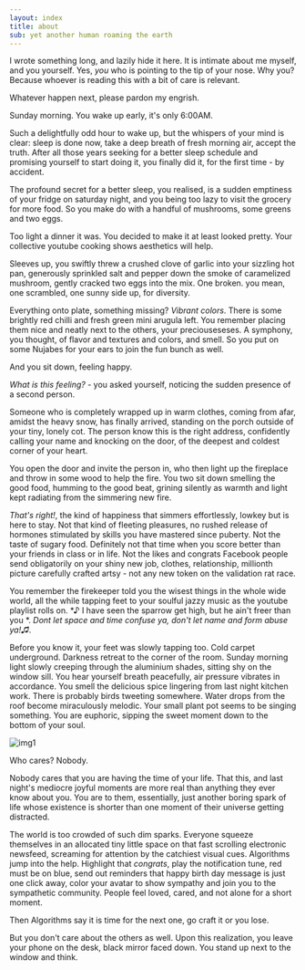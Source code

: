 ```yaml
---
layout: index
title: about
sub: yet another human roaming the earth
---
```


I wrote something long, and lazily hide it here. It is intimate about me myself, and you yourself. Yes, *you* who is pointing to the tip of your nose. Why you? Because whoever is reading this with a bit of care is relevant.

Whatever happen next, please pardon my engrish.

Sunday morning. You wake up early, it's only 6:00AM. 

Such a delightfully odd hour to wake up, but the whispers of your mind is clear: sleep is done now, take a deep breath of fresh morning air, accept the truth. After all those years seeking for a better sleep schedule and promising yourself to start doing it, you finally did it, for the first time - by accident.

The profound secret for a better sleep, you realised, is a sudden emptiness of your fridge on saturday night, and you being too lazy to visit the grocery for more food. So you make do with a handful of mushrooms, some greens and two eggs. 

Too light a dinner it was. You decided to make it at least looked pretty. Your collective youtube cooking shows aesthetics will help.

Sleeves up, you swiftly threw a crushed clove of garlic into your sizzling hot pan, generously sprinkled salt and pepper down the smoke of caramelized mushroom, gently cracked two eggs into the mix. One broken. you mean, one scrambled, one sunny side up, for diversity.

Everything onto plate, something missing? *Vibrant colors*. There is some brightly red chilli and fresh green mini arugula left. You remember placing them nice and neatly next to the others, your preciouseseses. A symphony, you thought, of flavor and textures and colors, and smell. So you put on some Nujabes for your ears to join the fun bunch as well.

And you sit down, feeling happy. 

*What is this feeling?* - you asked yourself, noticing the sudden presence of a second person.

Someone who is completely wrapped up in warm clothes, coming from afar, amidst the heavy snow, has finally arrived, standing on the porch outside of your tiny, lonely cot. The person know this is the right address, confidently calling your name and knocking on the door, of the deepest and coldest corner of your heart.

You open the door and invite the person in, who then light up the fireplace and throw in some wood to help the fire. You two sit down smelling the good food, humming to the good beat, grining silently as warmth and light kept radiating from the simmering new fire.

*That's right!*, the kind of happiness that simmers effortlessly, lowkey but is here to stay. Not that kind of fleeting pleasures, no rushed release of hormones stimulated by skills you have mastered since puberty. Not the taste of sugary food. Definitely not that time when you score better than your friends in class or in life. Not the likes and congrats Facebook people send obligatorily on your shiny new job, clothes, relationship, millionth picture carefully crafted artsy - not any new token on the validation rat race.

You remember the firekeeper told you the wisest things in the whole wide world, all the while tapping feet to your soulful jazzy music as the youtube playlist rolls on. *♪ I have seen the sparrow get high, but he ain't freer than you *. *Dont let space and time confuse ya, don't let name and form abuse ya!♫*.

Before you know it, your feet was slowly tapping too. Cold carpet underground. Darkness retreat to the corner of the room. Sunday morning light slowly creeping through the aluminium shades, sitting shy on the window sill. You hear yourself breath peacefully, air pressure vibrates in accordance. You smell the delicious spice lingering from last night kitchen work. There is probably birds tweeting somewhere. Water drops from the roof become miraculously melodic. Your small plant pot seems to be singing something. You are euphoric, sipping the sweet moment down to the bottom of your soul.

![img1]({{site.url}}/assets/windowsill.png)

Who cares? Nobody.

Nobody cares that you are having the time of your life. That this, and last night's mediocre joyful moments are more real than anything they ever know about you. You are to them, essentially, just another boring spark of life whose existence is shorter than one moment of their universe getting distracted. 

The world is too crowded of such dim sparks. Everyone squeeze themselves in an allocated tiny little space on that fast scrolling electronic newsfeed, screaming for attention by the catchiest visual cues. Algorithms jump into the help. Highlight that *congrats*, play the notification tune, red must be on blue, send out reminders that happy birth day message is just one click away, color your avatar to show sympathy and join you to the sympathetic community. People feel loved, cared, and not alone for a short moment. 

Then Algorithms say it is time for the next one, go craft it or you lose.

But you don't care about the others as well. Upon this realization, you leave your phone on the desk, black mirror faced down. You stand up next to the window and think.





<p>&nbsp;</p><p></p>
<p>&nbsp;</p><p></p>
<p>&nbsp;</p><p></p>
<p>&nbsp;</p><p></p>
<p>&nbsp;</p><p></p>
<p>&nbsp;</p><p></p>
<p>&nbsp;</p><p></p>
<p>&nbsp;</p><p></p>
<p>&nbsp;</p><p></p>
<p>&nbsp;</p><p></p>
<p>&nbsp;</p><p></p>
<p>&nbsp;</p><p></p>
<p>&nbsp;</p><p></p>
<p>&nbsp;</p><p></p>
<p>&nbsp;</p><p></p>
<p>&nbsp;</p><p></p>
<p>&nbsp;</p><p></p>